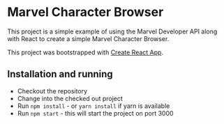 # Marvel Character Browser

This project is a simple example of using the Marvel Developer API along with React to create a simple Marvel Character Browser.

This project was bootstrapped with [Create React App](https://github.com/facebookincubator/create-react-app).

## Installation and running
* Checkout the repository
* Change into the checked out project
* Run `npm install` - or `yarn install` if yarn is available 
* Run `npm start` - this will start the project on port 3000 

